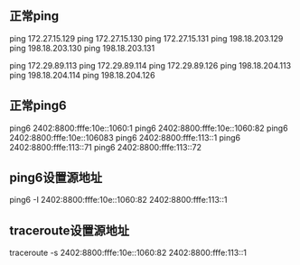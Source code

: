 
## 正常ping
ping 172.27.15.129
ping 172.27.15.130
ping 172.27.15.131
ping 198.18.203.129
ping 198.18.203.130
ping 198.18.203.131

ping 172.29.89.113
ping 172.29.89.114
ping 172.29.89.126
ping 198.18.204.113
ping 198.18.204.114
ping 198.18.204.126

## 正常ping6
ping6 2402:8800:fffe:10e::1060:1
ping6 2402:8800:fffe:10e::1060:82
ping6 2402:8800:fffe:10e::106083
ping6 2402:8800:fffe:113::1
ping6 2402:8800:fffe:113::71
ping6 2402:8800:fffe:113::72

## ping6设置源地址
ping6 -I 2402:8800:fffe:10e::1060:82 2402:8800:fffe:113::1

## traceroute设置源地址
traceroute -s 2402:8800:fffe:10e::1060:82 2402:8800:fffe:113::1